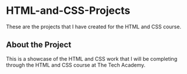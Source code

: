 # HTML-and-CSS-Projects

These are the projects that I have created for the HTML and CSS course.

## About the Project

This is a showcase of the HTML and CSS work that I will be completing through the HTML and CSS course at The Tech Academy.
